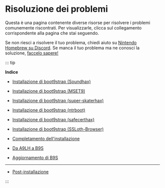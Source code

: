 # Risoluzione dei problemi

Questa è una pagina contenente diverse risorse per risolvere i problemi comunemente riscontrati. Per visualizzarle, clicca sul collegamento corrispondente alla pagina che stai seguendo.

Se non riesci a risolvere il tuo problema, chiedi aiuto su [Nintendo Homebrew su Discord](https://discord.gg/MWxPgEp). Se manca il tuo problema ma ne conosci la soluzione, [faccelo sapere!](https://github.com/hacks-guide/Guide_3DS/issues)

::: tip

**Indice**

- [Installazione di boot9strap (Soundhax)](troubleshooting-soundhax)

- [Installazione di boot9strap (MSET9)](troubleshooting-mset9)

- [Installazione di boot9strap (super-skaterhax)](troubleshooting-super-skaterhax)

- [Installazione di boot9strap (ntrboot)](troubleshooting-ntrboot)

- [Installazione di boot9strap (safecerthax)](troubleshooting-safecerthax)

- [Installazione di boot9strap (SSLoth-Browser)](troubleshooting-ssloth-browser)

- [Completamento dell'installazione](troubleshooting-finalizing-setup)

- [Da A9LH a B9S](troubleshooting-a9lh-to-b9s)

- [Aggiornamento di B9S](troubleshooting-updating-b9s)

---

- [Post-installazione](troubleshooting-post-install)

:::
